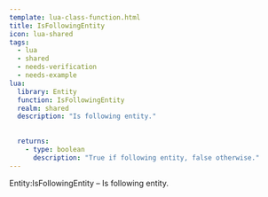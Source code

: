 ```yaml
---
template: lua-class-function.html
title: IsFollowingEntity
icon: lua-shared
tags:
  - lua
  - shared
  - needs-verification
  - needs-example
lua:
  library: Entity
  function: IsFollowingEntity
  realm: shared
  description: "Is following entity."
  
  
  returns:
    - type: boolean
      description: "True if following entity, false otherwise."
---
```


<div class="lua__search__keywords">
Entity:IsFollowingEntity &#x2013; Is following entity.
</div>

